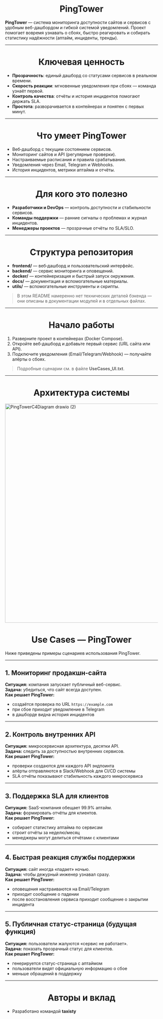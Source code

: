 <h1 align="center">PingTower</h1>

**PingTower** — система мониторинга доступности сайтов и сервисов c удобным веб-дашбордом и гибкой системой уведомлений.
Проект помогает вовремя узнавать о сбоях, быстро реагировать и собирать статистику надёжности (аптайм, инциденты, тренды).

---

<h1 align="center">Ключевая ценность</h1>

- **Прозрачность**: единый дашборд со статусами сервисов в реальном времени.
- **Скорость реакции**: мгновенные уведомления при сбоях — команда узнаёт первой.
- **Контроль качества**: отчёты и история инцидентов помогают держать SLA.
- **Простота**: разворачивается в контейнерах и понятен с первых минут.

---

<h1 align="center">Что умеет PingTower</h1>

- Веб‑дашборд с текущим состоянием сервисов.
- Мониторинг сайтов и API (регулярные проверки).
- Настраиваемые расписания и правила срабатывания.
- Уведомления через Email, Telegram и Webhooks.
- История инцидентов, метрики аптайма и отчёты.

---

<h1 align="center">Для кого это полезно</h1>

- **Разработчики и DevOps** — контроль доступности и стабильности сервисов.
- **Команды поддержки** — ранние сигналы о проблемах и журнал инцидентов.
- **Менеджеры проектов** — прозрачные отчёты по SLA/SLO.

---

<h1 align="center">Структура репозитория</h1>

- **frontend/** — веб‑дашборд и пользовательский интерфейс.
- **backend/** — сервис мониторинга и оповещений.
- **docker/** — контейнеризация и быстрый запуск окружения.
- **docs/** — документация и вспомогательные материалы.
- **utils/** — вспомогательные инструменты и скрипты.

> В этом README намеренно нет технических деталей бэкенда — они описаны в документации модулей и в отдельных файлах.

---

<h1 align="center">Начало работы</h1>

1. Разверните проект в контейнерах (Docker Compose).
2. Откройте веб‑дашборд и добавьте первый сервис (URL сайта или API).
3. Подключите уведомления (Email/Telegram/Webhook) — получайте алёрты о сбоях.

> Подробные сценарии см. в файле **UseCases_UI.txt**.

---

<h1 align="center">Архитектура системы</h1>

<img width="1472" height="722" alt="PingTowerC4Diagram drawio (2)" src="https://github.com/user-attachments/assets/c6b4c3c1-4e5f-414c-9535-ae3402e35fcb" />

<h1 align="center">Use Cases — PingTower</h1>

Ниже приведены примеры сценариев использования PingTower.

---

## 1. Мониторинг продакшн-сайта
**Ситуация:** компания запускает публичный веб-сервис.  
**Задача:** убедиться, что сайт всегда доступен.  
**Как решает PingTower:**  
- создаётся проверка по URL `https://example.com`  
- при сбое приходит уведомление в Telegram  
- в дашборде видна история инцидентов  

---

## 2. Контроль внутренних API
**Ситуация:** микросервисная архитектура, десятки API.  
**Задача:** следить за доступностью внутренних сервисов.  
**Как решает PingTower:**  
- проверки создаются для каждого API эндпоинта  
- алёрты отправляются в Slack/Webhook для CI/CD системы  
- SLA отчёты показывают стабильность каждого микросервиса  

---

## 3. Поддержка SLA для клиентов
**Ситуация:** SaaS-компания обещает 99.9% аптайм.  
**Задача:** формировать отчёты для клиентов.  
**Как решает PingTower:**  
- собирает статистику аптайма по сервисам  
- строит отчёты за неделю/месяц  
- менеджеры могут делиться отчётами с клиентами  

---

## 4. Быстрая реакция службы поддержки
**Ситуация:** сайт иногда «падает» ночью.  
**Задача:** чтобы дежурный инженер узнавал сразу.  
**Как решает PingTower:**  
- оповещения настраиваются на Email/Telegram  
- приходит сообщение о падении  
- после восстановления сервиса приходит сообщение о закрытии инцидента  

---

## 5. Публичная статус-страница (будущая функция)
**Ситуация:** пользователи жалуются «сервис не работает».  
**Задача:** показать прозрачный статус для клиентов.  
**Как решает PingTower:**  
- генерируется статус-страница с аптаймом  
- пользователи видят официальную информацию о сбое  
- меньше обращений в поддержку  

---

<h1 align="center">Авторы и вклад</h1>

- Разработано командой **taxisty**


